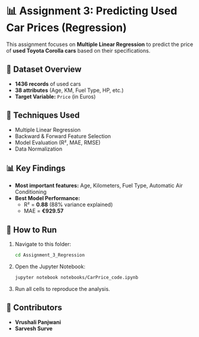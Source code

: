 # 📊 Assignment 3: Predicting Used Car Prices (Regression)

This assignment focuses on **Multiple Linear Regression** to predict the price of **used Toyota Corolla cars** based on their specifications.

## 📌 Dataset Overview
- **1436 records** of used cars
- **38 attributes** (Age, KM, Fuel Type, HP, etc.)
- **Target Variable:** `Price` (in Euros)

## 📌 Techniques Used
- Multiple Linear Regression
- Backward & Forward Feature Selection
- Model Evaluation (R², MAE, RMSE)
- Data Normalization

## 📊 Key Findings
- **Most important features:** Age, Kilometers, Fuel Type, Automatic Air Conditioning
- **Best Model Performance:** 
  - R² = **0.88** (88% variance explained)
  - MAE = **€929.57**

## 🚀 How to Run
1. Navigate to this folder:
   ```sh
   cd Assignment_3_Regression
   ```
2. Open the Jupyter Notebook:
   ```sh
   jupyter notebook notebooks/CarPrice_code.ipynb
   ```
3. Run all cells to reproduce the analysis.

## 📜 Contributors
- **Vrushali Panjwani**
- **Sarvesh Surve**

